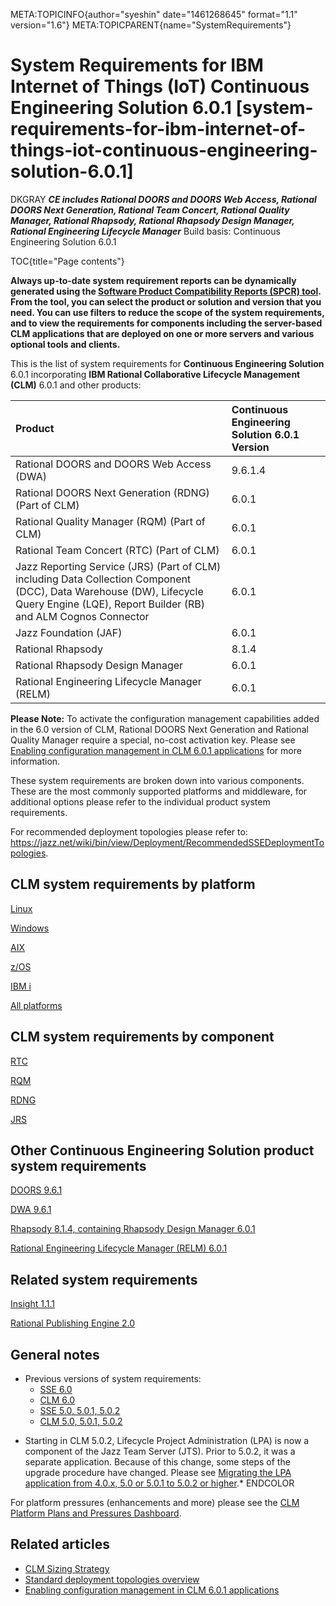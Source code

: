 META:TOPICINFO{author="syeshin" date="1461268645" format="1.1"
version="1.6"} META:TOPICPARENT{name="SystemRequirements"}

# System Requirements for IBM Internet of Things (IoT) Continuous Engineering Solution 6.0.1 [system-requirements-for-ibm-internet-of-things-iot-continuous-engineering-solution-6.0.1]

DKGRAY ***CE includes Rational DOORS and DOORS Web Access, Rational
DOORS Next Generation, Rational Team Concert, Rational Quality Manager,
Rational Rhapsody, Rational Rhapsody Design Manager, Rational
Engineering Lifecycle Manager*** Build basis: Continuous Engineering
Solution 6.0.1

TOC{title="Page contents"}

**Always up-to-date system requirement reports can be dynamically
generated using the [Software Product Compatibility Reports (SPCR)
tool](http://www-969.ibm.com/software/reports/compatibility/clarity/index.html).
From the tool, you can select the product or solution and version that
you need. You can use filters to reduce the scope of the system
requirements, and to view the requirements for components including the
server-based CLM applications that are deployed on one or more servers
and various optional tools and clients.**

This is the list of system requirements for **Continuous Engineering
Solution** 6.0.1 incorporating **IBM Rational Collaborative Lifecycle
Management (CLM)** 6.0.1 and other products:

| Product | Continuous Engineering Solution 6.0.1 Version |
|:---|:---|
| Rational DOORS and DOORS Web Access (DWA) | 9.6.1.4 |
| Rational DOORS Next Generation (RDNG) (Part of CLM) | 6.0.1 |
| Rational Quality Manager (RQM) (Part of CLM) | 6.0.1 |
| Rational Team Concert (RTC) (Part of CLM) | 6.0.1 |
| Jazz Reporting Service (JRS) (Part of CLM) including Data Collection Component (DCC), Data Warehouse (DW), Lifecycle Query Engine (LQE), Report Builder (RB) and ALM Cognos Connector | 6.0.1 |
| Jazz Foundation (JAF) | 6.0.1 |
| Rational Rhapsody | 8.1.4 |
| Rational Rhapsody Design Manager | 6.0.1 |
| Rational Engineering Lifecycle Manager (RELM) | 6.0.1 |

**Please Note:** To activate the configuration management capabilities
added in the 6.0 version of CLM, Rational DOORS Next Generation and
Rational Quality Manager require a special, no-cost activation key.
Please see [Enabling configuration management in CLM 6.0.1
applications](https://jazz.net/servlet/clm-cm/request-key?version=6.0.1)
for more information.

These system requirements are broken down into various components. These
are the most commonly supported platforms and middleware, for additional
options please refer to the individual product system requirements.

For recommended deployment topologies please refer to:
<https://jazz.net/wiki/bin/view/Deployment/RecommendedSSEDeploymentTopologies>.

## CLM system requirements by platform

[Linux](http://www-969.ibm.com/software/reports/compatibility/clarity-reports/report/html/softwareReqsForProduct?deliverableId=8B1ADB10F28611E4989B60FF8B09BCE8&osPlatforms=Linux&duComponentIds=D005|D007|D006|D008|S002|S009)

[Windows](http://www-969.ibm.com/software/reports/compatibility/clarity-reports/report/html/softwareReqsForProduct?deliverableId=8B1ADB10F28611E4989B60FF8B09BCE8&osPlatforms=Windows&duComponentIds=D005|D007|D006|D008|S002|S009)

[AIX](http://www-969.ibm.com/software/reports/compatibility/clarity-reports/report/html/softwareReqsForProduct?deliverableId=8B1ADB10F28611E4989B60FF8B09BCE8&osPlatforms=AIX&duComponentIds=D005|D007|D006|D008|S002|S009)

[z/OS](http://www-969.ibm.com/software/reports/compatibility/clarity-reports/report/html/softwareReqsForProduct?deliverableId=8B1ADB10F28611E4989B60FF8B09BCE8&osPlatforms=z/OS&duComponentIds=D005|D007|D006|D008|S002|S009)

[IBM
i](http://www-969.ibm.com/software/reports/compatibility/clarity-reports/report/html/softwareReqsForProduct?deliverableId=8B1ADB10F28611E4989B60FF8B09BCE8&osPlatforms=IBM20i&duComponentIds=D005|D007|D006|D008|S002|S009)

[All
platforms](http://www-969.ibm.com/software/reports/compatibility/clarity-reports/report/html/softwareReqsForProduct?deliverableId=8B1ADB10F28611E4989B60FF8B09BCE8&osPlatforms=AIX|IBM20i|Linux|Mac20OS|Windows|z/OS&duComponentIds=D005|D007|D006|D008|S002|S009)

## CLM system requirements by component

[RTC](http://www-969.ibm.com/software/reports/compatibility/clarity-reports/report/html/softwareReqsForProduct?deliverableId=8F91A810F28411E4989B60FF8B09BCE8&osPlatforms=AIX|IBM20i|Linux|Mac20OS|Windows|z/OS&duComponentIds=D005|D004|D002|D003|S001|S006&mandatoryCapIds=30|9|24|35|13|132|42|19|16|26|40&optionalCapIds=133|135|7|5|12|1|242|187|74|19|137|27|4|223)

[RQM](http://www-969.ibm.com/software/reports/compatibility/clarity-reports/report/html/softwareReqsForProduct?deliverableId=39DD71A0F28A11E4989B60FF8B09BCE8&osPlatforms=AIX|IBM20i|Linux|Mac20OS|Windows|z/OS&duComponentIds=D002|S001|S003)

[RDNG](http://www-969.ibm.com/software/reports/compatibility/clarity-reports/report/html/softwareReqsForProduct?deliverableId=5BB77350F28C11E4989B60FF8B09BCE8&osPlatforms=AIX|IBM20i|Linux|Mac20OS|Windows|z/OS&duComponentIds=D003|S002|S004)

[JRS](http://www-969.ibm.com/software/reports/compatibility/clarity-reports/report/html/softwareReqsForProduct?deliverableId=87658440EEA111E4989B60FF8B09BCE8&osPlatforms=AIX|IBM20i|Linux|Mac20OS|Windows|z/OS&duComponentIds=D004|S005|S002|S003|S001&mandatoryCapIds=30|9|24|35|13|25|26&optionalCapIds=5|242|188|19|137)

## Other Continuous Engineering Solution product system requirements

[DOORS
9.6.1](http://www-969.ibm.com/software/reports/compatibility/clarity-reports/report/html/softwareReqsForProduct?deliverableId=107ACDF03FCC11E58B2CB2A838CE4F20&osPlatforms=Linux|Windows&duComponentIds=D000|S000&mandatoryCapIds=25&optionalCapIds=73|36|186|223)

[DWA
9.6.1](http://www-969.ibm.com/software/reports/compatibility/clarity-reports/report/html/softwareReqsForProduct?deliverableId=8F8944B0816711E49803C6F06C4301C6&osPlatforms=Linux|Windows&duComponentIds=D000|S000&mandatoryCapIds=30|132|137|26&optionalCapIds=36|223)

[Rhapsody 8.1.4, containing Rhapsody Design Manager
6.0.1](http://www-969.ibm.com/software/reports/compatibility/clarity-reports/report/html/softwareReqsForProduct?deliverableId=1416294262627&osPlatforms=Linux|Windows&duComponentIds=D002|D003|S001&mandatoryCapIds=30|9|13|132|42|26&optionalCapIds=7|47|1|24|25|42|188|19|26)

[Rational Engineering Lifecycle Manager (RELM)
6.0.1](http://www-969.ibm.com/software/reports/compatibility/clarity-reports/report/html/softwareReqsForProduct?deliverableId=68542300EEA011E4989B60FF8B09BCE8&osPlatforms=AIX|IBM20i|Linux|Mac20OS|Windows|z/OS&duComponentIds=D002|S001&mandatoryCapIds=30|9|24|35|13|25|42|26|40&optionalCapIds=7|22)

## Related system requirements

[Insight
1.1.1](http://www-969.ibm.com/software/reports/compatibility/clarity-reports/report/html/softwareReqsForProduct?deliverableId=1414436063649&osPlatforms=IBM20i|Linux|Windows|z/OS&duComponentIds=D005|D002|D001|S004|S008|S010|S003|S006|S009|S007&mandatoryCapIds=30|9|24|13|25|42|19|26&optionalCapIds=22|1|35)

[Rational Publishing Engine
2.0](http://www-969.ibm.com/software/reports/compatibility/clarity-reports/report/html/softwareReqsForProduct?deliverableId=1413564938593&osPlatforms=Linux|Windows&duComponentIds=D002|D003|S006|S005|S001|S004|S007&mandatoryCapIds=30|24|13|132|42|26&optionalCapIds=125|22|186|223)

## General notes

-   Previous versions of system requirements:
    -   [SSE
        6.0](https://jazz.net/wiki/bin/view/Deployment/SSESystemRequirements60)
    -   [CLM
        6.0](https://jazz.net/wiki/bin/view/Deployment/CLMSystemRequirements60)
    -   [SSE 5.0, 5.0.1,
        5.0.2](https://jazz.net/wiki/bin/view/Deployment/SSESystemRequirements50)
    -   [CLM 5.0, 5.0.1,
        5.0.2](https://jazz.net/wiki/bin/view/Deployment/CLMSystemRequirements50)

<!-- -->

-   Starting in CLM 5.0.2, Lifecycle Project Administration (LPA) is now
    a component of the Jazz Team Server (JTS). Prior to 5.0.2, it was a
    separate application. Because of this change, some steps of the
    upgrade procedure have changed. Please see [Migrating the LPA
    application from 4.0.x, 5.0 or 5.0.1 to 5.0.2 or
    higher](https://jazz.net/wiki/bin/view/Main/LifecycleProjectAdmin#Migrating_the_LPA_application_to).\*
    ENDCOLOR

For platform pressures (enhancements and more) please see the [CLM
Platform Plans and Pressures
Dashboard](https://jazz.net/jazz/web/projects/Jazz20Collaborative20ALM#action=com.ibm.team.dashboard.viewDashboard&tab=_79).

## Related articles

-   [CLM Sizing Strategy](CLMSizingStrategy)
-   [Standard deployment topologies
    overview](StandardTopologiesOverview)
-   [Enabling configuration management in CLM 6.0.1
    applications](https://jazz.net/servlet/clm-cm/request-key?version=6.0.1)
